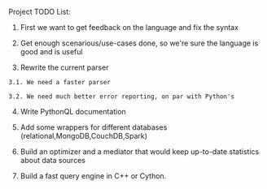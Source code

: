 Project TODO List:

  1. First we want to get feedback on the language and fix the syntax
  
  2. Get enough scenarious/use-cases done, so we're sure the language is good and is useful
  
  3. Rewrite the current parser
  
    3.1. We need a faster parser
    
    3.2. We need much better error reporting, on par with Python's
      
  4. Write PythonQL documentation
  
  5. Add some wrappers for different databases (relational,MongoDB,CouchDB,Spark)
  
  6. Build an optimizer and a mediator that would keep up-to-date statistics about data sources
  
  7. Build a fast query engine in C++ or Cython.
  
